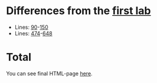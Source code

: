 # Differences from the [first lab](https://github.com/mezgoodle/canvas-graph-visualize/tree/master/Lab_rob_1)

- Lines: [90](https://github.com/mezgoodle/canvas-graph-visualize/blob/master/Lab_rob_3/script.js#L90)-[150](https://github.com/mezgoodle/canvas-graph-visualize/blob/master/Lab_rob_3/script.js#L150)
- Lines: [474](https://github.com/mezgoodle/canvas-graph-visualize/blob/master/Lab_rob_3/script.js#L474)-[648](https://github.com/mezgoodle/canvas-graph-visualize/blob/master/Lab_rob_3/script.js#L648)

# Total

You can see final HTML-page [here](https://mezgoodle.github.io/canvas-graph-visualize/Lab_rob_3/).
